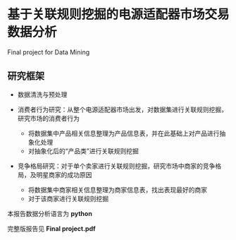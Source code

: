 # 基于关联规则挖掘的电源适配器市场交易数据分析
Final project for Data Mining

## 研究框架

- 数据清洗与预处理

- 消费者行为研究：从整个电源适配器市场出发，对数据集进行关联规则挖掘，研究市场的消费者行为  
  - 将数据集中产品相关信息整理为产品信息表，并在此基础上对产品进行抽象化处理  
  - 对抽象化后的“产品类”进行关联规则挖掘
  
- 竞争格局研究：对于单个卖家进行关联规则挖掘，研究市场中商家的竞争格局，及明星商家的成功原因  
  - 将数据集中商家相关信息整理为商家信息表，找出表现最好的商家  
  - 对于该商家进行关联规则挖掘

本报告数据分析语言为 **python**

完整版报告见 **Final project.pdf**
